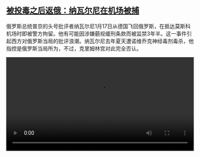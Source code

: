 <!--1610967197000-->
[被投毒之后返俄：纳瓦尔尼在机场被捕](https://www.dw.com/zh/%E8%A2%AB%E6%8A%95%E6%AF%92%E4%B9%8B%E5%90%8E%E8%BF%94%E4%BF%84%EF%BC%9A%E7%BA%B3%E7%93%A6%E5%B0%94%E5%B0%BC%E5%9C%A8%E6%9C%BA%E5%9C%BA%E8%A2%AB%E6%8D%95/a-56260861)
------

<p>俄罗斯总统普京的头号批评者纳瓦尔尼1月17日从德国飞回俄罗斯，在抵达莫斯科机场时即被警方拘留。他有可能因涉嫌藐视缓刑条款而被监禁3年半。这一事件引起西方对俄罗斯当局的批评浪潮。纳瓦尔尼去年夏天遭诺维乔克神经毒剂毒杀，他指控是俄罗斯当局所为，不过，克里姆林宫对此完全否认。</small></p><video src="https://tvdownloaddw-a.akamaihd.net/dwtv_video/flv/vdt_zh/2021/bchi210118_001_ea771russia0118_sd_sor.mp4" controls style="width:100%"></video>
